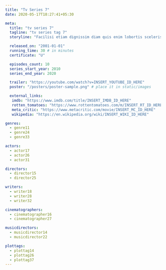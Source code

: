 ```yaml
---
title: "Tv Series 7"
date: 2020-05-17T18:27:41+05:30

meta:
  title: "tv series 7"
  tagline: "tv series tag 7"
  storyline: "Facilisi etiam dignissim diam quis enim lobortis scelerisque. Tristique senectus et netus et malesuada"

  released_on: "2001-01-01"
  running_time: 30 # in minutes
  certificate: "U"

  episodes_count: 10
  series_start_year: 2010
  series_end_year: 2020

  trailer: "https://youtube.com/watch?v=INSERT_YOUTUBE_ID_HERE"
  poster: "/posters/poster-sample.png" # place it in static/images

  external_links:
   imdb: "https://www.imdb.com/title/INSERT_IMDB_ID_HERE"
   rotten_tomatoes: "https://www.rottentomatoes.com/m/INSERT_RT_ID_HERE"
   meta_critic: "https://www.metacritic.com/movie/INSERT_MC_ID_HERE"
   wikipedia: "https://en.wikipedia.org/wiki/INSERT_WIKI_ID_HERE"

genres:
  - genre11
  - genre24
  - genre33

actors:
  - actor17
  - actor26
  - actor31

directors:
  - director15
  - director25

writers:
  - writer18
  - writer28
  - writer32

cinematographers:
  - cinematographer16
  - cinematographer27

musicdirectors:
  - musicdirector14
  - musicdirector22

plottags:
  - plottag14
  - plottag26
  - plottag37
---
```


